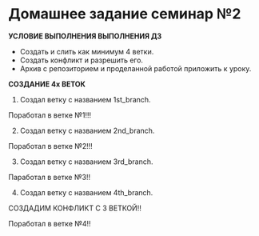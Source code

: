 # Домашнее задание семинар №2 #
__УСЛОВИЕ ВЫПОЛНЕНИЯ ВЫПОЛНЕНИЯ ДЗ__
* Создать и слить как минимум 4 ветки.
* Cоздать конфликт и разрешить его.
* Архив с репозиторием и проделанной работой приложить к уроку.

__СОЗДАНИЕ 4х ВЕТОК__

1. Создал ветку с названием 1st_branch.

Поработал в ветке №1!!!

2. Создал ветку с названием 2nd_branch.

Поработал в ветке №2!!!

3. Создал ветку с названием 3rd_branch.

Паработал в ветке №3!!

4. Создал ветку с названием 4th_branch.

СОЗДАДИМ КОНФЛИКТ С 3 ВЕТКОЙ!!

Поработал в ветке №4!!
